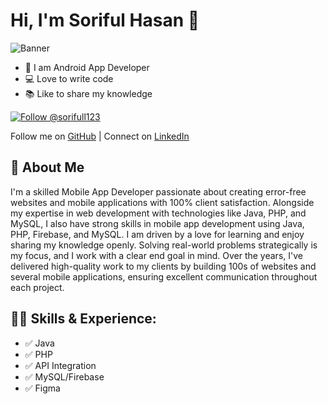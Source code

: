 # Hi, I'm Soriful Hasan 👋

![Banner](https://softcorner.xyz/My%20File%20%28Soriful%20hasan%29/Subheading.png)

- 👑 I am Android App Developer
- 💻 Love to write code
- 📚 Like to share my knowledge
  

 [![Follow @sorifull123](https://img.shields.io/badge/Follow-%40sorifull123-grey?style=for-the-badge)](https://github.com/sorifull123)


Follow me on [GitHub](https://github.com/sorifull123) |
Connect on [LinkedIn](https://www.linkedin.com/in/md-soriful-hasan-53a9b52b3/)
## 🚀 About Me
I'm a skilled  Mobile App Developer passionate about creating error-free websites and mobile applications with 100% client satisfaction. Alongside my expertise in web development with technologies like Java, PHP, and MySQL, I also have strong skills in mobile app development using Java, PHP, Firebase, and MySQL. I am driven by a love for learning and enjoy sharing my knowledge openly. Solving real-world problems strategically is my focus, and I work with a clear end goal in mind. Over the years, I've delivered high-quality work to my clients by building 100s of websites and several mobile applications, ensuring excellent communication throughout each project.

## 🧑‍💻 Skills & Experience:
- ✅ Java
- ✅ PHP
- ✅ API Integration
- ✅ MySQL/Firebase
- ✅ Figma

